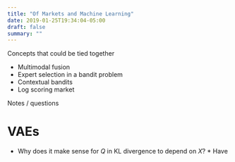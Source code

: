 ```yaml
---
title: "Of Markets and Machine Learning"
date: 2019-01-25T19:34:04-05:00
draft: false
summary: ""
---
```


Concepts that could be tied together

- Multimodal fusion
- Expert selection in a bandit problem
- Contextual bandits
- Log scoring market

Notes / questions

# VAEs

- Why does it make sense for $Q$ in KL divergence to depend on $X$? \* Have
